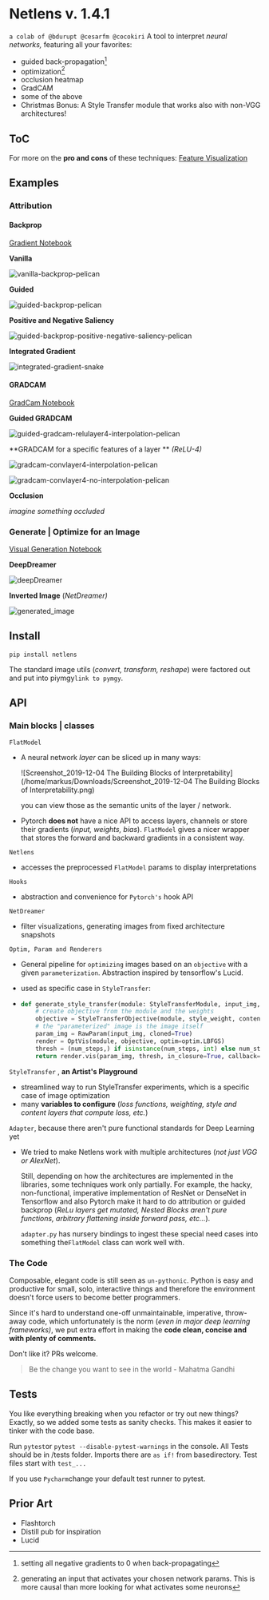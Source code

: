 [^gbp]: setting all negative gradients to 0 when back-propagating
[^opt]: generating an input that activates your chosen network params. This is more causal than more looking for what activates some neurons

# Netlens v. 1.4.1


`a colab of @bdurupt @cesarfm @cocokiri`
A tool to interpret *neural networks,* featuring all your favorites:

* guided back-propagation[^gbp]
* optimization[^opt]
* occlusion heatmap 
* GradCAM
* some of the above 
* Christmas Bonus: A Style Transfer module that works also with non-VGG architectures!



## ToC



For more on the **pro and cons** of these techniques: [Feature Visualization](https://distill.pub/2017/feature-visualization/)

## Examples

### Attribution 

#### Backprop

[Gradient Notebook](nbs/examples/Visual-Gradient_backprop.ipynb)

**Vanilla**

![vanilla-backprop-pelican](images/readme/vanilla-backprop-pelican.png)

**Guided**

![guided-backprop-pelican](images/readme/guided-backprop-pelican.png)

**Positive and Negative Saliency**

![guided-backprop-positive-negative-saliency-pelican](images/readme/guided-backprop-positive-negative-saliency-pelican.png)

**Integrated Gradient**

![integrated-gradient-snake](images/readme/integrated-gradient-snake.png)



#### GRADCAM

[GradCam Notebook](nbs/examples/Visual-Grad_CAM.ipynb)

**Guided GRADCAM**

![guided-gradcam-relulayer4-interpolation-pelican](images/readme/guided-gradcam-relulayer4-interpolation-pelican.png)

**GRADCAM for a specific features of a layer ** *(ReLU-4)*

![gradcam-convlayer4-interpolation-pelican](images/readme/gradcam-convlayer4-interpolation-pelican.png)

![gradcam-convlayer4-no-interpolation-pelican](images/readme/gradcam-convlayer4-no-interpolation-pelican.png)

**Occlusion**

*imagine something occluded*

### Generate | Optimize for an Image 

[Visual Generation Notebook](nbs/examples/Visual-Generation.ipynb)

**DeepDreamer**

![deepDreamer](images/readme/deepDreamer.png)

**Inverted Image** (*NetDreamer)*

![generated_image](images/readme/generated_image.png)

## Install

`pip install netlens`


The standard image utils (*convert, transform, reshape*) were factored out and put into piymgy`link to pymgy`. 



## API

### Main blocks | classes

`FlatModel`

* A neural network *layer* can be sliced up in many ways:

  ![Screenshot_2019-12-04 The Building Blocks of Interpretability](/home/markus/Downloads/Screenshot_2019-12-04 The Building Blocks of Interpretability.png)

  you can view those as the semantic units of the layer / network.

* Pytorch **does not** have a nice API to access layers, channels or store their gradients (*input, weights, bias*). `FlatModel` gives a nicer wrapper that stores the forward and backward gradients in a consistent way.

`Netlens`

* accesses the preprocessed `FlatModel` params to display interpretations

`Hooks`

* abstraction and convenience for `Pytorch's` hook API

`NetDreamer`

* filter visualizations, generating images from fixed architecture snapshots

`Optim, Param and Renderers`

* General pipeline for `optimizing` images based on an `objective` with a given `parameterization`. Abstraction inspired by tensorflow's Lucid.

* used as specific case in `StyleTransfer`:

* ```python
  def generate_style_transfer(module: StyleTransferModule, input_img, num_steps=300, style_weight=1, content_weight=1, tv_weight=0, **kwargs):
      # create objective from the module and the weights
      objective = StyleTransferObjective(module, style_weight, content_weight, tv_weight)
      # the "parameterized" image is the image itself
      param_img = RawParam(input_img, cloned=True)
      render = OptVis(module, objective, optim=optim.LBFGS)
      thresh = (num_steps,) if isinstance(num_steps, int) else num_steps
      return render.vis(param_img, thresh, in_closure=True, callback=STCallback(), **kwargs)
  ```

`StyleTransfer` , **an Artist's Playground**

* streamlined way to run StyleTransfer experiments, which is a specific case of image optimization
* many **variables to configure** (*loss functions, weighting, style and content layers that compute loss, etc.*)

`Adapter`, because there aren't pure functional standards for Deep Learning yet

* We tried to make Netlens work with multiple architectures (*not just VGG or AlexNet*). 

  Still, depending on how the architectures are implemented in the libraries, some techniques work only partially. For example, the hacky, non-functional, imperative implementation of ResNet or DenseNet in Tensorflow and also Pytorch make it hard to do attribution or guided backprop (*ReLu layers get mutated, Nested Blocks aren't pure functions, arbitrary flattening inside forward pass, etc...*).

  `adapter.py` has nursery bindings to ingest these special need cases into something the`FlatModel` class can work well with.

### The Code

Composable, elegant code is still seen as `un-pythonic`. Python is easy and productive for small, solo, interactive things and therefore the environment doesn't force users to become better programmers.  

Since it's hard to understand one-off unmaintainable, imperative, throw-away code, which unfortunately is the norm (*even in major deep learning frameworks)*, we put extra effort in making the **code clean, concise and with plenty of comments.**

Don't like it? PRs welcome. 

> Be the change you want to see in the world - Mahatma Gandhi

## Tests
You like everything breaking when you refactor or try out new things?
Exactly, so we added some tests as sanity checks. This makes it easier to tinker with the code base.

Run `pytest`or `pytest --disable-pytest-warnings` in the console.
All Tests should be in /tests folder. Imports there are `as if!` from basedirectory. Test files start with `test_...`

If you use `Pycharm`change your default test runner to pytest. 

## Prior Art

* Flashtorch 
* Distill pub for inspiration
* Lucid